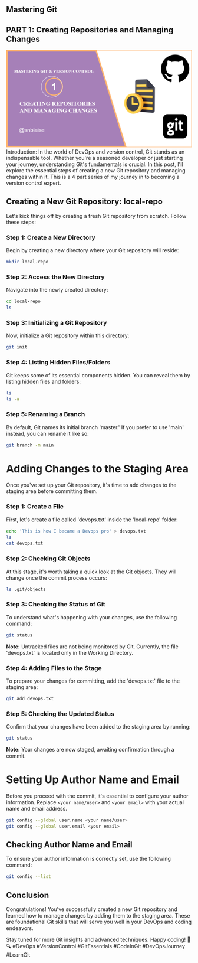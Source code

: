## **Mastering Git**

## **PART 1: Creating Repositories and Managing Changes**

![Alt text](<images/Mastering git.drawio.png>)
Introduction:
In the world of DevOps and version control, Git stands as an indispensable tool. Whether you're a seasoned developer or just starting your journey, understanding Git's fundamentals is crucial. In this post, I'll explore the essential steps of creating a new Git repository and managing changes within it. This is a 4 part series of my journey in to becoming a version control expert.

## Creating a New Git Repository: local-repo

Let's kick things off by creating a fresh Git repository from scratch. Follow these steps:

### Step 1: Create a New Directory

Begin by creating a new directory where your Git repository will reside:

```bash
mkdir local-repo
```

### Step 2: Access the New Directory

Navigate into the newly created directory:

```bash
cd local-repo
ls
```

### Step 3: Initializing a Git Repository

Now, initialize a Git repository within this directory:

```bash
git init
```

### Step 4: Listing Hidden Files/Folders

Git keeps some of its essential components hidden. You can reveal them by listing hidden files and folders:

```bash
ls
ls -a
```

### Step 5: Renaming a Branch

By default, Git names its initial branch 'master.' If you prefer to use 'main' instead, you can rename it like so:

```bash
git branch -m main
```

# Adding Changes to the Staging Area

Once you've set up your Git repository, it's time to add changes to the staging area before committing them.

### Step 1: Create a File

First, let's create a file called 'devops.txt' inside the 'local-repo' folder:

```bash
echo 'This is how I became a Devops pro' > devops.txt
ls
cat devops.txt
```

### Step 2: Checking Git Objects

At this stage, it's worth taking a quick look at the Git objects. They will change once the commit process occurs:

```bash
ls .git/objects
```

### Step 3: Checking the Status of Git

To understand what's happening with your changes, use the following command:

```bash
git status
```

**Note:** Untracked files are not being monitored by Git. Currently, the file 'devops.txt' is located only in the Working Directory.

### Step 4: Adding Files to the Stage

To prepare your changes for committing, add the 'devops.txt' file to the staging area:

```bash
git add devops.txt
```

### Step 5: Checking the Updated Status

Confirm that your changes have been added to the staging area by running:

```bash
git status
```

**Note:** Your changes are now staged, awaiting confirmation through a commit.

# Setting Up Author Name and Email

Before you proceed with the commit, it's essential to configure your author information. Replace `<your name/user>` and `<your email>` with your actual name and email address.

```bash
git config --global user.name <your name/user>
git config --global user.email <your email>
```

## Checking Author Name and Email

To ensure your author information is correctly set, use the following command:

```bash
git config --list
```

## Conclusion

Congratulations! You've successfully created a new Git repository and learned how to manage changes by adding them to the staging area. These are foundational Git skills that will serve you well in your DevOps and coding endeavors.

Stay tuned for more Git insights and advanced techniques. Happy coding! 🚀🔍 #DevOps #VersionControl #GitEssentials #CodeInGit #DevOpsJourney #LearnGit